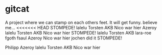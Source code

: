 # gitcat
A project where we can stamp on each others feet.
It will get funny. believe me...
<<<<<<< HEAD
STOMPEDE! lalelu
Torsten AKB
Nico war hier
Azeroy lalelu Torsten AKB Nico war hier
STOMPEDE! lalelu Torsten AKB lara-roe fgoth fsaul Azeroy Nico war hier jochen did it
STOMPEDE!






Philipp Azeroy lalelu Torsten AKB Nico war hier
